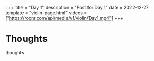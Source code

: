 +++
title = "Day 1"
description = "Post for Day 1"
date = 2022-12-27
template = "violin-page.html"
videos = ["https://roonr.com/api/media/v1/violin/Day1.mp4"]
+++

# Thoughts
thoughts